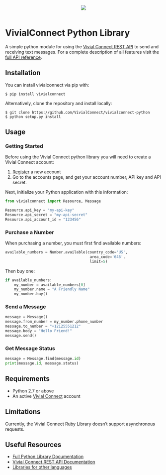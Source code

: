 
<!DOCTYPE html>
<html lang="en">
<head>
    <meta charset="utf-8">
    <meta http-equiv="X-UA-Compatible" content="IE=edge">
    <meta name="viewport" content="width=device-width, initial-scale=1">
    <!-- <title>Vivial Connect Python Library</title> -->
    <link rel="stylesheet" href="/css/github-markdown.css">
    <link rel="stylesheet" href="/css/style.css">
    <link rel="shortcut icon" href="/img/favicon.png'">
</head>
<body class="markdown-body">
    <header style="padding-left: 0px">
        <img src="/img/logo.png"><br>
    </header>

# VivialConnect Python Library

A simple python module for using the [Vivial Connect REST API](https://www.vivialconnect.net/) to send and receiving text messages. For a complete description of all features visit the [full API reference](https://vivialconnect.github.io/vivialconnect-python/).



Installation
------------

You can install vivialconnect via pip with:

    $ pip install vivialconnect

Alternatively, clone the repository and install locally:

    $ git clone https://github.com/VivialConnect/vivialconnect-python
    $ python setup.py install



Usage
--------
### Getting Started 

Before using the Vivial Connect python library you will need to create a Vivial Connect account:

1. [Register](https://www.vivialconnect.net/register/) a new account 
2. Go to the accounts page, and get your account number, API key and API secret.

Next, initialize your Python application with this information:

```python
from vivialconnect import Resource, Message

Resource.api_key = "my-api-key"
Resource.api_secret = "my-api-secret"
Resource.api_account_id = "123456"
```

### Purchase a Number

When purchasing a number, you must first find available numbers:

```python
available_numbers = Number.available(country_code='US',
                                      area_code='646',
                                      limit=5)
```

Then buy one:

```python
if available_numbers:
    my_number = available_numbers[0]
    my_number.name = "A Friendly Name"
    my_number.buy()
```

### Send a Message

```python
message = Message()
message.from_number = my_number.phone_number
message.to_number = "+12125551212"
message.body = "Hello Friend!"
message.send()
```

### Get Message Status

```python
message = Message.find(message.id)
print(message.id, message.status)
```


Requirements
------------

* Python 2.7 or above
* An active [Vivial Connect](https://www.vivialconnect.net/register/) account 

Limitations
-----------

Currently, the Vivial Connect Ruby Library doesn’t support asynchronous requests.

Useful Resources
----------------

* [Full Python Library Documentation](https://vivialconnect.github.io/vivialconnect-python/)
* [Vivial Connect REST API Documentation](https://www.vivialconnect.net/docs/)
* [Libraries for other languages](https://vivialconnect.github.io/)

</body>